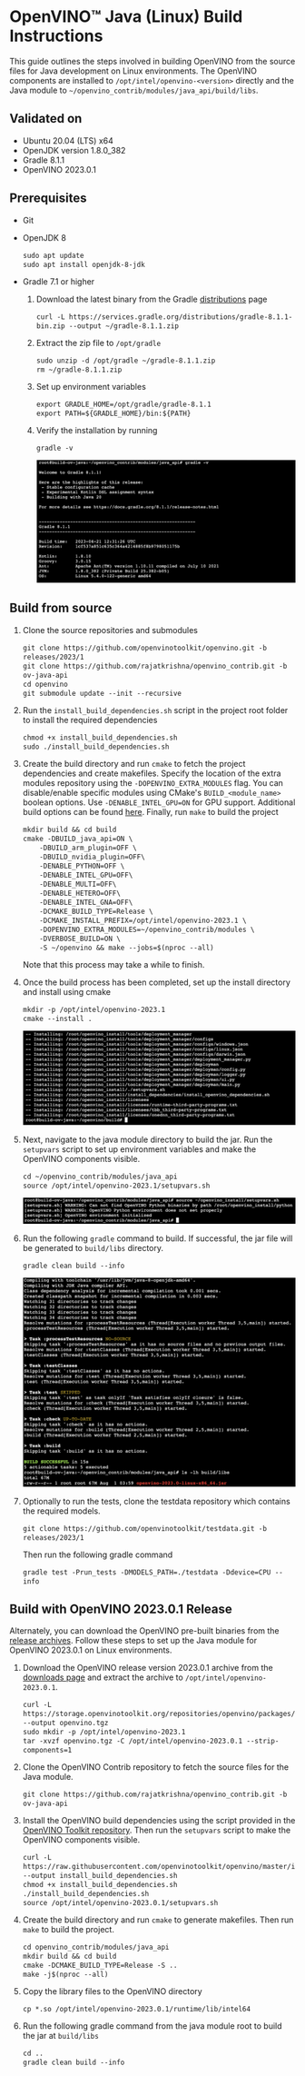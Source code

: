 # OpenVINO™ Java (Linux) Build Instructions

This guide outlines the steps involved in building OpenVINO from the source files for Java development on Linux environments. The OpenVINO components are installed to `/opt/intel/openvino-<version>` directly and the Java module to `~/openvino_contrib/modules/java_api/build/libs`.

## Validated on

- Ubuntu 20.04 (LTS) x64
- OpenJDK version 1.8.0_382
- Gradle 8.1.1
- OpenVINO 2023.0.1

## Prerequisites

- Git
- OpenJDK 8
    ```
    sudo apt update
    sudo apt install openjdk-8-jdk
    ```
- Gradle 7.1 or higher

    1. Download the latest binary from the Gradle [distributions](https://services.gradle.org/distributions/) page

        ```
        curl -L https://services.gradle.org/distributions/gradle-8.1.1-bin.zip --output ~/gradle-8.1.1.zip
        ```

    2. Extract the zip file to `/opt/gradle`

        ```
        sudo unzip -d /opt/gradle ~/gradle-8.1.1.zip
        rm ~/gradle-8.1.1.zip
        ```

    3. Set up environment variables

        ```
        export GRADLE_HOME=/opt/gradle/gradle-8.1.1
        export PATH=${GRADLE_HOME}/bin:${PATH}
        ```

    4. Verify the installation by running

        ```
        gradle -v
        ```

        ![gradle.png](img/gradle.png)

## Build from source

1. Clone the source repositories and submodules

    ```
    git clone https://github.com/openvinotoolkit/openvino.git -b releases/2023/1
    git clone https://github.com/rajatkrishna/openvino_contrib.git -b ov-java-api
    cd openvino
    git submodule update --init --recursive
    ```

2. Run the `install_build_dependencies.sh` script in the project root folder to install the required dependencies

    ```
    chmod +x install_build_dependencies.sh
    sudo ./install_build_dependencies.sh
    ```

3. Create the build directory and run `cmake` to fetch the project dependencies and create makefiles. Specify the location of the extra modules repository using the `-DOPENVINO_EXTRA_MODULES` flag. You can disable/enable specific modules using CMake's `BUILD_<module_name>` boolean options. Use `-DENABLE_INTEL_GPU=ON` for GPU support. Additional build options can be found [here](https://github.com/openvinotoolkit/openvino_contrib.git). Finally, run `make` to build the project

    ```
    mkdir build && cd build
    cmake -DBUILD_java_api=ON \
        -DBUILD_arm_plugin=OFF \   
        -DBUILD_nvidia_plugin=OFF\
        -DENABLE_PYTHON=OFF \
        -DENABLE_INTEL_GPU=OFF\
        -DENABLE_MULTI=OFF\
        -DENABLE_HETERO=OFF\
        -DENABLE_INTEL_GNA=OFF\
        -DCMAKE_BUILD_TYPE=Release \
        -DCMAKE_INSTALL_PREFIX=/opt/intel/openvino-2023.1 \
        -DOPENVINO_EXTRA_MODULES=~/openvino_contrib/modules \
        -DVERBOSE_BUILD=ON \
        -S ~/openvino && make --jobs=$(nproc --all)
    ```

    Note that this process may take a while to finish.

4. Once the build process has been completed, set up the install directory and install using cmake

    ```
    mkdir -p /opt/intel/openvino-2023.1
    cmake --install .
    ```

    ![cmake-install.png](img/cmake-install.png)
    
5. Next, navigate to the java module directory to build the jar. Run the `setupvars` script to set up environment variables and make the OpenVINO components visible.

    ```
    cd ~/openvino_contrib/modules/java_api
    source /opt/intel/openvino-2023.1/setupvars.sh
    ```

    ![setupvars.png](img/setupvars.png)

6. Run the following `gradle` command to build. If successful, the jar file will be generated to `build/libs` directory.

    ```
    gradle clean build --info
    ```

    ![gradle-build.png](img/gradle-build.png)

7. Optionally to run the tests, clone the testdata repository which contains the required models. 

    ```
    git clone https://github.com/openvinotoolkit/testdata.git -b releases/2023/1
    ```

    Then run the following gradle command 

    ```
    gradle test -Prun_tests -DMODELS_PATH=./testdata -Ddevice=CPU --info
    ```

## Build with OpenVINO 2023.0.1 Release

Alternately, you can download the OpenVINO pre-built binaries from the [release archives](https://storage.openvinotoolkit.org/repositories/openvino/packages/2023.0.1). Follow these steps to set up the Java module for OpenVINO 2023.0.1 on Linux environments.

1. Download the OpenVINO release version 2023.0.1 archive from the [downloads page](https://storage.openvinotoolkit.org/repositories/openvino/packages/2023.0.1/linux) and extract the archive to `/opt/intel/openvino-2023.0.1`. 

    ```
    curl -L https://storage.openvinotoolkit.org/repositories/openvino/packages/2023.0.1/linux/l_openvino_toolkit_ubuntu20_2023.0.1.11005.fa1c41994f3_x86_64.tgz --output openvino.tgz
    sudo mkdir -p /opt/intel/openvino-2023.1
    tar -xvzf openvino.tgz -C /opt/intel/openvino-2023.0.1 --strip-components=1
    ```

2. Clone the OpenVINO Contrib repository to fetch the source files for the Java module.
   
    ```
    git clone https://github.com/rajatkrishna/openvino_contrib.git -b ov-java-api
    ```

3. Install the OpenVINO build dependencies using the script provided in the [OpenVINO Toolkit repository](https://github.com/openvinotoolkit/openvino). Then run the `setupvars` script to make the OpenVINO components visible.

    ```
    curl -L https://raw.githubusercontent.com/openvinotoolkit/openvino/master/install_build_dependencies.sh --output install_build_dependencies.sh
    chmod +x install_build_dependencies.sh
    ./install_build_dependencies.sh
    source /opt/intel/openvino-2023.0.1/setupvars.sh
    ```

4. Create the build directory and run `cmake` to generate makefiles. Then run `make` to build the project.

    ```
    cd openvino_contrib/modules/java_api
    mkdir build && cd build
    cmake -DCMAKE_BUILD_TYPE=Release -S ..
    make -j$(nproc --all)
    ```

5. Copy the library files to the OpenVINO directory

    ```
    cp *.so /opt/intel/openvino-2023.0.1/runtime/lib/intel64
    ```

6. Run the following gradle command from the java module root to build the jar at `build/libs`

    ```
    cd ..
    gradle clean build --info
    ```

